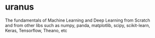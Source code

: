 # uranus
The fundamentals of Machine Learning and Deep Learning from Scratch and from other libs such as numpy, panda, matplotlib, scipy, scikit-learn, Keras, Tensorflow, Theano, etc
